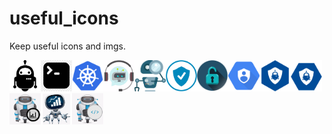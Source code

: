 # useful_icons
Keep useful icons and imgs.

<img src="https://raw.githubusercontent.com/beatrizmr/useful_icons/master/drobot.jpg" alt="drobot" width="50" height="50"><img src="https://raw.githubusercontent.com/beatrizmr/useful_icons/master/cmdbot2.jpg" alt="cmdbot2" width="50" height="50"><img src="https://raw.githubusercontent.com/beatrizmr/useful_icons/master/kbot.png" alt="kbot" width="50" height="50"><img src="https://raw.githubusercontent.com/beatrizmr/useful_icons/master/smbot.png" alt="smbot" width="50" height="50"><img src="https://raw.githubusercontent.com/beatrizmr/useful_icons/master/securitybot1.png" alt="securitybot1" width="50" height="50"><img src="https://raw.githubusercontent.com/beatrizmr/useful_icons/master/securitybot2.png" alt="securitybot2" width="50" height="50"><img src="https://raw.githubusercontent.com/beatrizmr/useful_icons/master/securitybot3.png" alt="securitybot3" width="50" height="50"><img src="https://raw.githubusercontent.com/beatrizmr/useful_icons/master/iambot.png" alt="securitybot3" width="50" height="50"><img src="https://raw.githubusercontent.com/beatrizmr/useful_icons/master/d-iambot-slack.png" alt="securitybot3" width="50" height="50"><img src="https://raw.githubusercontent.com/beatrizmr/useful_icons/master/1iambot-slack.png" alt="securitybot3" width="50" height="50"><img src="https://raw.githubusercontent.com/beatrizmr/useful_icons/master/logboticon2.png" alt="securitybot3" width="50" height="50"><img src="https://raw.githubusercontent.com/beatrizmr/useful_icons/master/logbot-icon.png" alt="securitybot3" width="50" height="50"><img src="https://raw.githubusercontent.com/beatrizmr/useful_icons/master/newcmbot.png" alt="newcmdbot" width="50" height="50">
